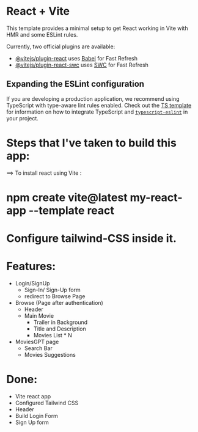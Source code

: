 # React + Vite

This template provides a minimal setup to get React working in Vite with HMR and some ESLint rules.

Currently, two official plugins are available:

- [@vitejs/plugin-react](https://github.com/vitejs/vite-plugin-react/blob/main/packages/plugin-react) uses [Babel](https://babeljs.io/) for Fast Refresh
- [@vitejs/plugin-react-swc](https://github.com/vitejs/vite-plugin-react/blob/main/packages/plugin-react-swc) uses [SWC](https://swc.rs/) for Fast Refresh

## Expanding the ESLint configuration

If you are developing a production application, we recommend using TypeScript with type-aware lint rules enabled. Check out the [TS template](https://github.com/vitejs/vite/tree/main/packages/create-vite/template-react-ts) for information on how to integrate TypeScript and [`typescript-eslint`](https://typescript-eslint.io) in your project.

# Steps that I've taken to build this app:

==> To install react using Vite :

# npm create vite@latest my-react-app --template react

# Configure tailwind-CSS inside it.

# Features:

- Login/SignUp
  - Sign-In/ Sign-Up form
  - redirect to Browse Page
- Browse (Page after authentication)
  - Header
  - Main Movie
    - Trailer in Background
    - Title and Description
    - Movies List \* N
- MoviesGPT page
  - Search Bar
  - Movies Suggestions

# Done:

- Vite react app
- Configured Tailwind CSS
- Header
- Build Login Form
- Sign Up form

